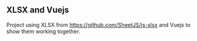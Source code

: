 XLSX and Vuejs
--------------
Project using XLSX from https://github.com/SheetJS/js-xlsx and Vuejs to show them working together.

